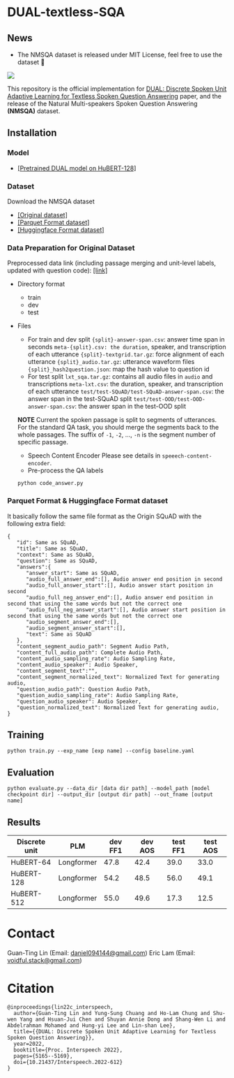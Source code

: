 # DUAL-textless-SQA
## News
* The NMSQA dataset is released under MIT License, feel free to use the dataset 🤗

![](https://i.imgur.com/TCtkkp3.png)

This repository is the official implementation for [DUAL: Discrete Spoken Unit Adaptive Learning for Textless Spoken Question Answering](https://arxiv.org/abs/2203.04911) paper, and the release of the Natural Multi-speakers Spoken Question Answering **(NMSQA)** dataset. 

## Installation 
### Model
* [[Pretrained DUAL model on HuBERT-128]](https://ntucc365-my.sharepoint.com/:f:/g/personal/r10942104_ntu_edu_tw/?e=OPp7hP)
### Dataset
Download the NMSQA dataset
* [[Original dataset]](https://ntucc365-my.sharepoint.com/:u:/g/personal/r10942104_ntu_edu_tw/EZpxoRWns-NHoJnvaJERmDAB8WjHUf39obN4vQwQYHz73g?e=gU2GJi)
* [[Parquet Format dataset]](https://github.com/DanielLin94144/DUAL-textless-SQA/tree/main/data.parquet)
* [[Huggingface Format dataset]](https://huggingface.co/datasets/voidful/NMSQA)

### Data Preparation for Original Dataset 
Preprocessed data link (including passage merging and unit-level labels, updated with question code): [[link]](https://ntucc365-my.sharepoint.com/:f:/g/personal/r10942104_ntu_edu_tw/EqXPTZAQJcNGgWP0gLW0FngBmpWSPWEHZ0h-ukEbIleh3g?e=Qv4Bas)

* Directory format
    - train
    - dev
    - test

* Files
    * For train and dev split
    `{split}-answer-span.csv`: answer time span in seconds
    `meta-{split}.csv: the duration`, speaker, and transcription of each utterance
    `{split}-textgrid.tar.gz`: force alignment of each utterance
    `{split}_audio.tar.gz`: utterance waveform files
    `{split}_hash2question.json`: map the hash value to question id
    * For test split
    `lxt_sqa.tar.gz`: contains all audio files in `audio` and transcriptions
    `meta-lxt.csv`: the duration, speaker, and transcription of each utterance
    `test/test-SQuAD/test-SQuAD-answer-span.csv`: the answer span in the test-SQuAD split
    `test/test-OOD/test-OOD-answer-span.csv`: the answer span in the test-OOD split

    **NOTE**
    Current the spoken passage is split to segments of utterances. For the standard QA task, you should merge the segments back to the whole passages. The suffix of `-1`, `-2`, ..., `-n` is the segment number of specific passage.

    * Speech Content Encoder
    Please see details in `speeech-content-encoder`. 
    * Pre-process the QA labels 
    ```
    python code_answer.py
    ```

### Parquet Format & Huggingface Format dataset
It basically follow the same file format as the Origin SQuAD with the following extra field:
```json=
{
   "id": Same as SQuAD,
   "title": Same as SQuAD,
   "context": Same as SQuAD,
   "question": Same as SQuAD,
   "answers":{
      "answer_start": Same as SQuAD,
      "audio_full_answer_end":[], Audio answer end position in second
      "audio_full_answer_start":[], Audio answer start position in second
      "audio_full_neg_answer_end":[], Audio answer end position in second that using the same words but not the correct one
      "audio_full_neg_answer_start":[], Audio answer start position in second that using the same words but not the correct one
      "audio_segment_answer_end":[],
      "audio_segment_answer_start":[],
      "text": Same as SQuAD
   },
   "content_segment_audio_path": Segment Audio Path,
   "content_full_audio_path": Complete Audio Path,
   "content_audio_sampling_rate": Audio Sampling Rate,
   "content_audio_speaker": Audio Speaker,
   "content_segment_text":"",
   "content_segment_normalized_text": Normalized Text for generating audio,
   "question_audio_path": Question Audio Path,
   "question_audio_sampling_rate": Audio Sampling Rate,
   "question_audio_speaker": Audio Speaker,
   "question_normalized_text": Normalized Text for generating audio,
}
```

## Training 
```
python train.py --exp_name [exp name] --config baseline.yaml
```

## Evaluation
```
python evaluate.py --data_dir [data dir path] --model_path [model checkpoint dir] --output_dir [output dir path] --out_fname [output name]
```

## Results
| Discrete unit | PLM        | dev FF1 | dev AOS | test FF1 | test AOS |
|---------------|------------|---------|---------|----------|----------|
| HuBERT-64     | Longformer | 47.8    | 42.4    | 39.0     | 33.0     |
| HuBERT-128    | Longformer | 54.2    | 48.5    | 56.0     | 49.1     |
| HuBERT-512    | Longformer | 55.0    | 49.6    | 17.3     | 12.5     |

# Contact 
Guan-Ting Lin (Email: daniel094144@gmail.com)
Eric Lam (Email: voidful.stack@gmail.com)

# Citation
```
@inproceedings{lin22c_interspeech,
  author={Guan-Ting Lin and Yung-Sung Chuang and Ho-Lam Chung and Shu-wen Yang and Hsuan-Jui Chen and Shuyan Annie Dong and Shang-Wen Li and Abdelrahman Mohamed and Hung-yi Lee and Lin-shan Lee},
  title={{DUAL: Discrete Spoken Unit Adaptive Learning for Textless Spoken Question Answering}},
  year=2022,
  booktitle={Proc. Interspeech 2022},
  pages={5165--5169},
  doi={10.21437/Interspeech.2022-612}
}
```


